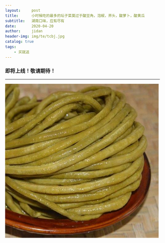 ```yaml
---
layout:     post
title:      小时候吃的最多的坛子菜莫过于酸豆角，泡椒，荞头，酸萝卜，酸黄瓜
subtitle:   湖南口味，应有尽有
date:       2020-04-20
author:     jidan
header-img: img/te/tcbj.jpg
catalog: true
tags:
    - 买就送
---
```

### 即将上线！敬请期待！
---
![](/img/te/21.jpg)